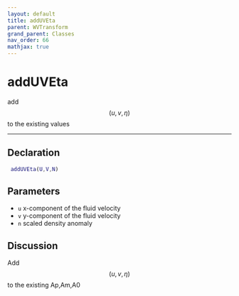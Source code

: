 ```yaml
---
layout: default
title: addUVEta
parent: WVTransform
grand_parent: Classes
nav_order: 66
mathjax: true
---
```


#  addUVEta

add $$(u,v,\eta)$$ to the existing values


---

## Declaration
```matlab
 addUVEta(U,V,N)
```
## Parameters
+ `u`  x-component of the fluid velocity
+ `v`  y-component of the fluid velocity
+ `n`  scaled density anomaly

## Discussion

  Add $$(u,v,\eta)$$ to the existing Ap,Am,A0
          
